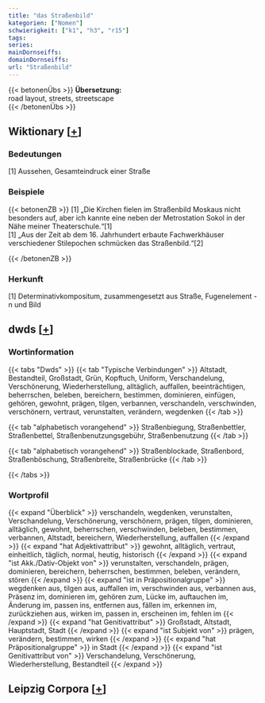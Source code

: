 ```yaml
---
title: "das Straßenbild"
kategorien: ["Nomen"]
schwierigkeit: ["k1", "h3", "r15"]
tags:
series:
mainDornseiffs:
domainDornseiffs:
url: "Straßenbild"
---
```


{{< betonenÜbs >}}
**Übersetzung:**  
road layout, streets, streetscape  
{{< /betonenÜbs >}}

## Wiktionary [[+](https://de.wiktionary.org/wiki/Straßenbild)]

### Bedeutungen
[1] Aussehen, Gesamteindruck einer Straße  

### Beispiele
{{< betonenZB >}}
[1] „Die Kirchen fielen im Straßenbild Moskaus nicht besonders auf, aber ich kannte eine neben der Metrostation Sokol in der Nähe meiner Theaterschule.“[1]  
[1] „Aus der Zeit ab dem 16. Jahrhundert erbaute Fachwerkhäuser verschiedener Stilepochen schmücken das Straßenbild.“[2]  

{{< /betonenZB >}}
### Herkunft
[1] Determinativkompositum, zusammengesetzt aus Straße, Fugenelement -n und Bild  



## dwds [[+](https://www.dwds.de/wb/Straßenbild)]

### Wortinformation
{{< tabs "Dwds" >}}
{{< tab "Typische Verbindungen" >}}
Altstadt, Bestandteil, Großstadt, Grün, Kopftuch, Uniform, Verschandelung, Verschönerung, Wiederherstellung, alltäglich, auffallen, beeinträchtigen, beherrschen, beleben, bereichern, bestimmen, dominieren, einfügen, gehören, gewohnt, prägen, tilgen, verbannen, verschandeln, verschwinden, verschönern, vertraut, verunstalten, verändern, wegdenken
{{< /tab >}}

{{< tab "alphabetisch vorangehend" >}}
Straßenbiegung, Straßenbettler, Straßenbettel, Straßenbenutzungsgebühr, Straßenbenutzung
{{< /tab >}}

{{< tab "alphabetisch vorangehend" >}}
Straßenblockade, Straßenbord, Straßenböschung, Straßenbreite, Straßenbrücke
{{< /tab >}}

{{< /tabs >}}

### Wortprofil
{{< expand "Überblick" >}} verschandeln, wegdenken, verunstalten, Verschandelung, Verschönerung, verschönern, prägen, tilgen, dominieren, alltäglich, gewohnt, beherrschen, verschwinden, beleben, bestimmen, verbannen, Altstadt, bereichern, Wiederherstellung, auffallen {{< /expand >}}
{{< expand "hat Adjektivattribut" >}} gewohnt, alltäglich, vertraut, einheitlich, täglich, normal, heutig, historisch {{< /expand >}}
{{< expand "ist Akk./Dativ-Objekt von" >}} verunstalten, verschandeln, prägen, dominieren, bereichern, beherrschen, bestimmen, beleben, verändern, stören {{< /expand >}}
{{< expand "ist in Präpositionalgruppe" >}} wegdenken aus, tilgen aus, auffallen im, verschwinden aus, verbannen aus, Präsenz im, dominieren im, gehören zum, Lücke im, auftauchen im, Änderung im, passen ins, entfernen aus, fällen im, erkennen im, zurückziehen aus, wirken im, passen in, erscheinen im, fehlen im {{< /expand >}}
{{< expand "hat Genitivattribut" >}} Großstadt, Altstadt, Hauptstadt, Stadt {{< /expand >}}
{{< expand "ist Subjekt von" >}} prägen, verändern, bestimmen, wirken {{< /expand >}}
{{< expand "hat Präpositionalgruppe" >}} in Stadt {{< /expand >}}
{{< expand "ist Genitivattribut von" >}} Verschandelung, Verschönerung, Wiederherstellung, Bestandteil {{< /expand >}}

## Leipzig Corpora [[+](https://corpora.uni-leipzig.de/en/res?word=Straßenbild&corpusId=deu_newscrawl-public_2018)]

